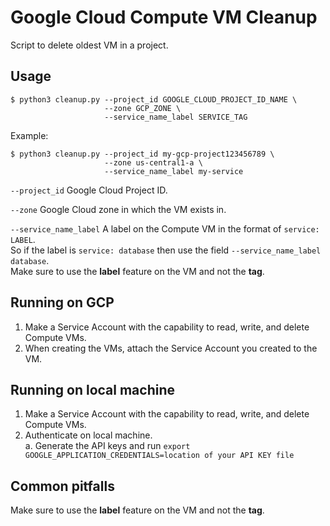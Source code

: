 # Google Cloud Compute VM Cleanup

Script to delete oldest VM in a project.  

## Usage

```shell
$ python3 cleanup.py --project_id GOOGLE_CLOUD_PROJECT_ID_NAME \
                     --zone GCP_ZONE \
                     --service_name_label SERVICE_TAG
```

Example:

```shell
$ python3 cleanup.py --project_id my-gcp-project123456789 \
                     --zone us-central1-a \
                     --service_name_label my-service
```

`--project_id` Google Cloud Project ID.  

`--zone` Google Cloud zone in which the VM exists in.  

`--service_name_label` A label on the Compute VM in the format of `service: LABEL`.  
So if the label is `service: database` then use the field `--service_name_label database`.  
Make sure to use the **label** feature on the VM and not the **tag**.  

## Running on GCP

1. Make a Service Account with the capability to read, write, and delete Compute VMs.  
1. When creating the VMs, attach the Service Account you created to the VM.  

## Running on local machine

1. Make a Service Account with the capability to read, write, and delete Compute VMs.  
1. Authenticate on local machine.  
    a. Generate the API keys and run `export GOOGLE_APPLICATION_CREDENTIALS=location of your API KEY file`

## Common pitfalls  

Make sure to use the **label** feature on the VM and not the **tag**.  
